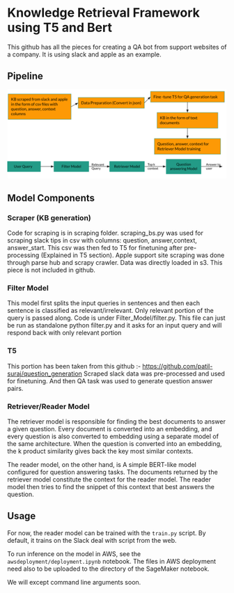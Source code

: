 # Knowledge Retrieval Framework using T5 and Bert

This github has all the pieces for creating a QA bot from support websites of a company. It is using slack and apple as an example. 

## Pipeline
  ![Pipeline](./Pipleline.png)
  
## Model Components

### Scraper (KB generation)
Code for scraping is in scraping folder. scraping_bs.py was used for scraping slack tips in csv with columns: question, answer,context, answer_start.
This csv was then fed to T5 for finetuning after pre-processing (Explained in T5 section). 
Apple support site scraping was done through parse hub and scrapy crawler. Data was directly loaded in s3. This piece is not included in github.

### Filter Model
This model first splits the input queries in sentences and then each sentence is classified as relevant/irrelevant. Only relevant portion of the query is passed
along.
Code is under Filter_Model/filter.py. This file can just be run as standalone python filter.py and it asks for an input query and will respond back with only 
relevant portion

### T5
This portion has been taken from this github :- https://github.com/patil-suraj/question_generation
Scraped slack data was pre-processed and used for finetuning. And then QA task was used to generate question answer pairs.

### Retriever/Reader Model
The retriever model is responsible for finding the best documents to answer a given question.
Every document is converted into an embedding, and every question is also converted to embedding using a separate model of the same architecture.
When the question is converted into an embedding, the k product similarity gives back the key most similar contexts.

The reader model, on the other hand, is A simple BERT-like model configured for question answering tasks.
The documents returned by the retriever model constitute the context for the reader model.
The reader model then tries to find the snippet of this context that best answers the question.

## Usage

For now, the reader model can be trained with the `train.py` script.
By default, it trains on the Slack deal with script from the web.

To run inference on the model in AWS, see the `awsdeployment/deployment.ipynb` notebook.
The files in AWS deployment need also to be uploaded to the directory of the SageMaker notebook.

We will except command line arguments soon.